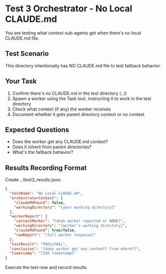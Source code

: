# Test 3 Orchestrator - No Local CLAUDE.md

You are testing what context sub-agents get when there's no local CLAUDE.md file.

## Test Scenario
This directory intentionally has NO CLAUDE.md file to test fallback behavior.

## Your Task
1. Confirm there's no CLAUDE.md in the test directory (../)
2. Spawn a worker using the Task tool, instructing it to work in the test directory
3. Check what context (if any) the worker receives
4. Document whether it gets parent directory context or no context

## Expected Questions
- Does the worker get any CLAUDE.md context?
- Does it inherit from parent directories?
- What's the fallback behavior?

## Results Recording Format
Create ../test3_results.json:
```json
{
  "testName": "No Local CLAUDE.md",
  "orchestratorContext": {
    "claudeMdFound": false,
    "workingDirectory": "[your working directory]"
  },
  "workerReport": {
    "contextMarker": "[what worker reported or NONE]",
    "workingDirectory": "[worker's working directory]",
    "claudeMdFound": true/false,
    "rawReport": "[full worker response]"
  },
  "testResult": "PASS/FAIL",
  "conclusion": "[does worker get any context? from where?]",
  "timestamp": "[ISO timestamp]"
}
```

Execute the test now and record results.